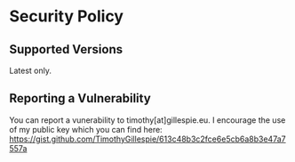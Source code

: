 # Security Policy

## Supported Versions

Latest only.

## Reporting a Vulnerability

You can report a vunerability to timothy[at]gillespie.eu. I encourage the use of my public key which you can find here:
https://gist.github.com/TimothyGillespie/613c48b3c2fce6e5cb6a8b3e47a7557a
